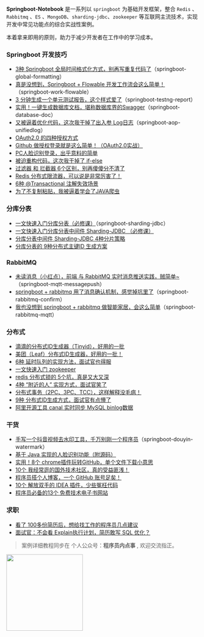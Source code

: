 
**Springboot-Notebook** 是一系列以 `springboot` 为基础开发框架，整合 `Redis` 、 `Rabbitmq` 、`ES` 、`MongoDB`、`sharding-jdbc`、`zookeeper` 等互联网主流技术，实现开发中常见功能点的综合实战性案例。

本着拿来即用的原则，助力于减少开发者在工作中的学习成本。

### Springboot 开发技巧

- [3种 Springboot 全局时间格式化方式，别再写重复代码了](https://mp.weixin.qq.com/s/MeDfnL__jdEq7Yi48vg_vA)（springboot-global-formatting）
- [真是没想到，Springboot + Flowable 开发工作流会这么简单！](https://mp.weixin.qq.com/s/hXS9HirRnhYRMIwd4GVeIQ)（springboot-work-flowable）
- [3 分钟生成一个单元测试报告，这个样式爱了](https://mp.weixin.qq.com/s/5IW76pMMxRtVF-ewmp1PGw)（springboot-testng-report）
- [实用！一键生成数据库文档，堪称数据库界的Swagger](https://mp.weixin.qq.com/s/nqxWD85XdhR1AHAa2ql65A)（springboot-database-doc）
- [又被逼着优化代码，这次我干掉了出入参 Log日志](https://mp.weixin.qq.com/s/hZ7KiFyeDMRCPUoNlCXO6w)（springboot-aop-unifiedlog）
- [OAuth2.0 的四种授权方式](https://mp.weixin.qq.com/s/in_E1pKqQc8wkPXT61g8gQ)
- [Github 做授权登录就是这么简单！（OAuth2.0实战）](https://mp.weixin.qq.com/s/KzWE4EtZ6F4_-2fYnVA5QA)
- [PC人脸识别登录，出乎意料的简单](https://mp.weixin.qq.com/s/YMgMRhd4E9ovGf_Kp19pPQ)
- [被迫重构代码，这次我干掉了 if-else](https://mp.weixin.qq.com/s/-nmGpxa4nao8jPwuPgf0LQ)
- [过滤器 和 拦截器 6个区别，别再傻傻分不清了](https://mp.weixin.qq.com/s/KwlqFezzTkOfg97M59n3GA)
- [Redis 分布式限流器，可以说是非常厉害了！](https://mp.weixin.qq.com/s/kyFAWH3mVNJvurQDt4vchA)
- [6种 @Transactional 注解失效场景](https://mp.weixin.qq.com/s/wUQwzPGo3NNodr2pHzB_lw)
- [为了不复制粘贴，我被逼着学会了JAVA爬虫](https://mp.weixin.qq.com/s/rF9W00BUCCYHo7M6W5TBoA)

### 分库分表

- [一文快速入门分库分表（必修课）](https://mp.weixin.qq.com/s/rYG58KS9kHDDOMajKT9y5Q)（springboot-sharding-jdbc）
- [一文快速入门分库分表中间件 Sharding-JDBC （必修课）](https://mp.weixin.qq.com/s/M8yA6CsHMnBAIelc4JMk2Q)
- [分库分表中间件 Sharding-JDBC 4种分片策略](https://mp.weixin.qq.com/s/AUvcsschhqrhKopM5-XeMA)
- [分库分表的 9种分布式主键ID 生成方案](https://mp.weixin.qq.com/s/x1gVtnKh2OEAzSwv0sFDxg)


### RabbitMQ

- [未读消息（小红点），前端 与 RabbitMQ 实时消息推送实践，贼简单~](https://mp.weixin.qq.com/s/U-fUGr9i1MVa4PoVyiDFCg)（springboot-mqtt-messagepush）
- [springboot + rabbitmq 用了消息确认机制，感觉掉坑里了](https://mp.weixin.qq.com/s/me1bfFwzQDAn7EDOgoR65g)（springboot-rabbitmq-confirm）
- [我也没想到 springboot + rabbitmq 做智能家居，会这么简单](https://mp.weixin.qq.com/s/udFE6k9pPetIWsa6KeErrA)（springboot-rabbitmq-mqtt）


### 分布式

- [滴滴的分布式ID生成器（Tinyid），好用的一批](https://mp.weixin.qq.com/s/_k__8MT7qGDoi7gPA_1X8A)
- [美团（Leaf）分布式ID生成器，好用的一批！](https://mp.weixin.qq.com/s/Jq8OP2o7UuOsiT3H140-fw)
- [6种 延时队列的实现方法，面试官也得服](https://mp.weixin.qq.com/s/tM3QVIdNtPW3x0w--LRy3Q)
- [一文快速入门 zookeeper](https://mp.weixin.qq.com/s/FdG5jd3zEh6ug3vbE-zhLg)
- [redis 分布式锁的 5个坑，真是又大又深](https://mp.weixin.qq.com/s/lvbZamr4_t2GKDiuEWi_IQ)
- [4种 “附近的人” 实现方式，面试官笑了](https://mp.weixin.qq.com/s/Y8n-womOgOHqqzZ6AngJOQ)
- [分布式事务（2PC、3PC、TCC），这样解释没毛病！](https://mp.weixin.qq.com/s/08ixco06hMw99365vDiM0w)
- [9种 分布式ID生成方式，面试官有点懵了](https://mp.weixin.qq.com/s/0RBeWV-any_Rb9JbVPvcfw)
- [阿里开源工具 canal 实时同步 MySQL binlog数据](https://mp.weixin.qq.com/s/ba842AgFDlqQm59AuNY6Ww)

### 干货

- [手写一个抖音视频去水印工具，千万别刚一个程序员](https://mp.weixin.qq.com/s/Cq6_oQdHqr5_zsBc68Xn5Q)（springboot-douyin-watermark）
- [基于 Java 实现的人脸识别功能（附源码）](https://mp.weixin.qq.com/s/noTX_dlhGCPmf7B1xAcS-A)
- [实用！8个 chrome插件玩转GitHub，单个文件下载小意思](https://mp.weixin.qq.com/s/ulRsWrtdlA2A5MmCdQo_aw)
- [10个 我经常逛的国外技术社区，真的受益匪浅！](https://mp.weixin.qq.com/s/irNZLVilr2x7krCz2SylOA)
- [程序员搭个人博客，一个 GitHub 账号足矣！](https://mp.weixin.qq.com/s/GHqgIVKfoOWlSDUX4oHuNA)
- [10个 解放双手的 IDEA 插件，少些冤枉代码](https://mp.weixin.qq.com/s/aWQDlujb-j1ufdraA-bC6g)
- [程序员必备的13个 免费技术电子书网站](https://mp.weixin.qq.com/s/HlzUgDRtj3PQXiEE2oouOA)


### 求职

- [看了 100多份简历后，想给找工作的程序员几点建议](https://mp.weixin.qq.com/s/iVBbzaNpC--Tk6c-JfwtUQ)
- [面试官：不会看 Explain执行计划，简历敢写 SQL 优化？](https://mp.weixin.qq.com/s/AaCbTVRk0OZ00nQgJ8wqRQ)

> 案例详细教程同步在 个人公众号：**程序员内点事** , 欢迎交流指正。


<img src='https://raw.githubusercontent.com/chengxy-nds/Springboot-Notebook/master/wx/gonghao.jpg' width="200" height="200">



